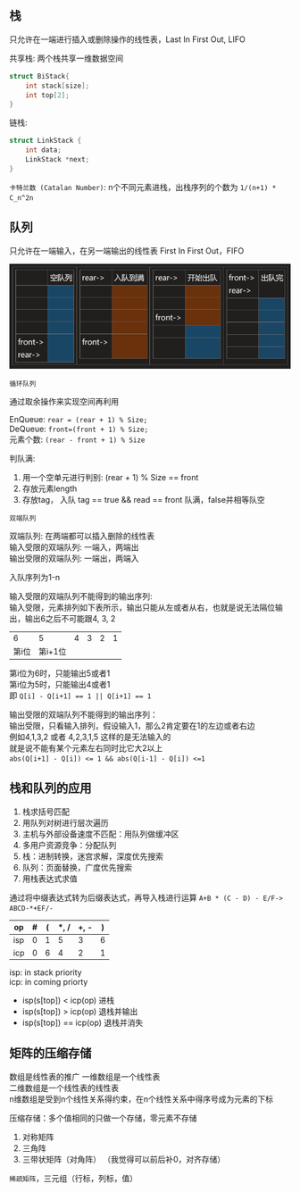 ## 栈

只允许在一端进行插入或删除操作的线性表，Last In First Out, LIFO


共享栈: 两个栈共享一维数据空间  

```c
struct BiStack{
	int stack[size];
	int top[2];
}
```

链栈: 
```c
struct LinkStack {
	int data;
	LinkStack *next;
}
```

`卡特兰数 (Catalan Number)`: n个不同元素进栈，出栈序列的个数为 `1/(n+1) * C_n^2n`


## 队列

只允许在一端输入，在另一端输出的线性表 First In First Out，FIFO

![](images/stack.png)


`循环队列`

通过取余操作来实现空间再利用  

EnQueue:  `rear = (rear + 1) % Size;`  
DeQueue:  `front=(front + 1) % Size;`  
元素个数:  `(rear - front + 1) % Size`  

判队满: 
1. 用一个空单元进行判别: (rear + 1) % Size == front
2. 存放元素length
3. 存放tag， 入队 tag == true && read == front 队满，false并相等队空


`双端队列`

双端队列: 在两端都可以插入删除的线性表  
输入受限的双端队列: 一端入，两端出  
输出受限的双端队列: 一端出，两端入  

入队序列为1-n  

输入受限的双端队列不能得到的输出序列:   
输入受限，元素排列如下表所示，输出只能从左或者从右，也就是说无法隔位输出，输出6之后不可能跟4, 3, 2  

|||||||
|-----|-------|---|---|---|---|
| 6   | 5     | 4 | 3 | 2 | 1 |
| 第i位 | 第i+1位 |

第i位为6时，只能输出5或者1  
第i位为5时，只能输出4或者1  
即 `Q[i] - Q[i+1] == 1 || Q[i+1] == 1`  

输出受限的双端队列不能得到的输出序列：  
输出受限，只看输入排列，假设输入1，那么2肯定要在1的左边或者右边  
例如4,1,3,2 或者 4,2,3,1,5 这样的是无法输入的  
就是说不能有某个元素左右同时比它大2以上  
`abs(Q[i+1] - Q[i]) <= 1 && abs(Q[i-1] - Q[i]) <=1`

## 栈和队列的应用

1. 栈求括号匹配
1. 用队列对树进行层次遍历
2. 主机与外部设备速度不匹配：用队列做缓冲区
3. 多用户资源竞争：分配队列
4. 栈：进制转换，迷宫求解，深度优先搜索
1. 队列：页面替换，广度优先搜索
2. 用栈表达式求值
	
通过将中缀表达式转为后缀表达式，再导入栈进行运算
`A+B * (C - D) - E/F-> ABCD-*+EF/-`

| op  | # | ( | *, / | +, - | ) |
|-----|---|---|------|------|---|
| isp | 0 | 1 | 5    | 3    | 6 |
| icp | 0 | 6 | 4    | 2    | 1 |

isp: in stack priority  
icp: in coming priorty
- isp(s[top]) < icp(op) 进栈
- isp(s[top]) > icp(op) 退栈并输出
- isp(s[top]) == icp(op) 退栈并消失

## 矩阵的压缩存储

数组是线性表的推广
一维数组是一个线性表  
二维数组是一个线性表的线性表  
n维数组是受到n个线性关系得约束，在n个线性关系中得序号成为元素的下标  

压缩存储：多个值相同的只做一个存储，零元素不存储  

1. 对称矩阵
2. 三角阵
3. 三带状矩阵（对角阵） （我觉得可以前后补0，对齐存储）

`稀疏矩阵`，三元组（行标，列标，值）  